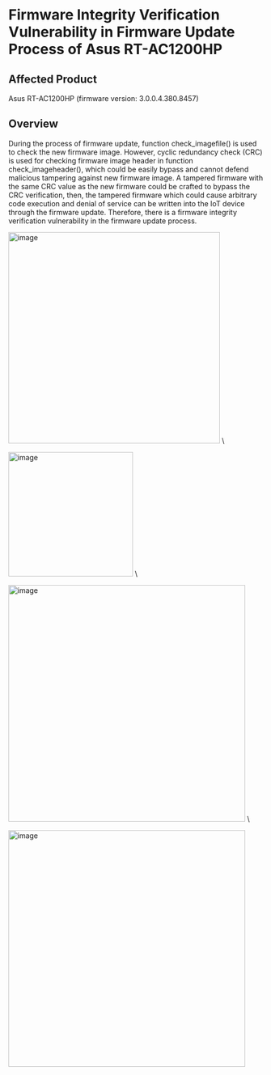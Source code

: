 # Firmware Integrity Verification Vulnerability in Firmware Update Process of Asus RT-AC1200HP 

## Affected Product
Asus RT-AC1200HP (firmware version: 3.0.0.4.380.8457)

## Overview
During the process of firmware update, function check_imagefile() is used to check the new firmware image. However, cyclic redundancy check (CRC) is used for checking firmware image header in function check_imageheader(), which could be easily bypass and cannot defend malicious tampering against new firmware image. A tampered firmware with the same CRC value as the new firmware could be crafted to bypass the CRC verification, then, the tampered firmware which could cause arbitrary code execution and denial of service can be written into the IoT device through the firmware update. Therefore, there is a firmware integrity verification vulnerability in the firmware update process.

<img width="418" alt="image" src="https://github.com/user-attachments/assets/1b3b68f6-f30b-43ba-b448-b902dff35d98" />  \\

<img width="246" alt="image" src="https://github.com/user-attachments/assets/7b752edf-df1e-4e65-8421-c8e69a18406e" />  \\

<img width="468" alt="image" src="https://github.com/user-attachments/assets/37c91968-1814-4565-b57d-2a11f62d2e21" />  \\

<img width="468" alt="image" src="https://github.com/user-attachments/assets/09901117-7acc-49f4-9396-cf8e856af796" />  

